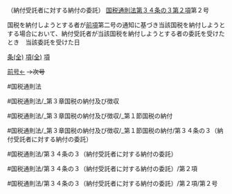 （納付受託者に対する納付の委託）
[国税通則法第３４条の３第２項](国税通則法＿＿＿＿＿第３４条の３第２項)第２号

国税を納付しようとする者が[前項](国税通則法＿＿＿＿＿第３４条の３第１項)第二号の通知に基づき当該国税を納付しようとする場合において、納付受託者が当該国税を納付しようとする者の委託を受けたとき　当該委託を受けた日

[条(全)](国税通則法＿＿＿＿＿第３４条の３_.md)    [項(全)](国税通則法＿＿＿＿＿第３４条の３第２項_.md)    [項](国税通則法＿＿＿＿＿第３４条の３第２項.md)

[前号←](国税通則法＿＿＿＿＿第３４条の３第２項第１号.md)  ~~→次号~~

#国税通則法

#国税通則法/_第３章国税の納付及び徴収

#国税通則法/_第３章国税の納付及び徴収/_第１節国税の納付

#国税通則法/_第３章国税の納付及び徴収/_第１節国税の納付/第３４条の３（納付受託者に対する納付の委託）

#国税通則法/第３４条の３（納付受託者に対する納付の委託）

#国税通則法/第３４条の３（納付受託者に対する納付の委託）/第２項

#国税通則法/第３４条の３（納付受託者に対する納付の委託）/第２項/第２号

